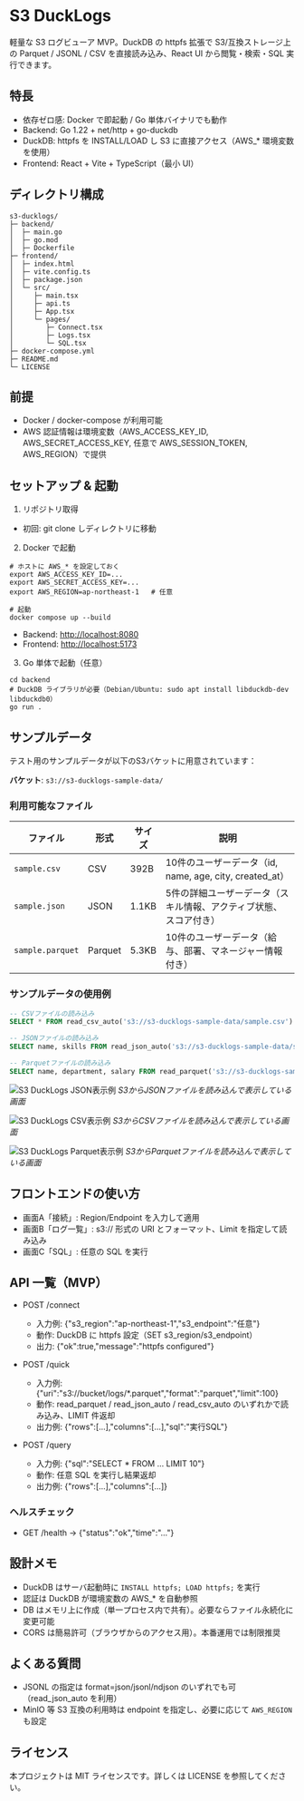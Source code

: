 # S3 DuckLogs

軽量な S3 ログビューア MVP。DuckDB の httpfs 拡張で S3/互換ストレージ上の Parquet / JSONL / CSV を直接読み込み、React UI から閲覧・検索・SQL 実行できます。

## 特長

- 依存ゼロ感: Docker で即起動 / Go 単体バイナリでも動作
- Backend: Go 1.22 + net/http + go-duckdb
- DuckDB: httpfs を INSTALL/LOAD し S3 に直接アクセス（AWS_* 環境変数を使用）
- Frontend: React + Vite + TypeScript（最小 UI）

## ディレクトリ構成

```
s3-ducklogs/
├─ backend/
│  ├─ main.go
│  ├─ go.mod
│  ├─ Dockerfile
├─ frontend/
│  ├─ index.html
│  ├─ vite.config.ts
│  ├─ package.json
│  └─ src/
│     ├─ main.tsx
│     ├─ api.ts
│     ├─ App.tsx
│     └─ pages/
│        ├─ Connect.tsx
│        ├─ Logs.tsx
│        └─ SQL.tsx
├─ docker-compose.yml
├─ README.md
└─ LICENSE
```

## 前提

- Docker / docker-compose が利用可能
- AWS 認証情報は環境変数（AWS_ACCESS_KEY_ID, AWS_SECRET_ACCESS_KEY, 任意で AWS_SESSION_TOKEN, AWS_REGION）で提供

## セットアップ & 起動

1) リポジトリ取得

- 初回: git clone しディレクトリに移動

2) Docker で起動

```
# ホストに AWS_* を設定しておく
export AWS_ACCESS_KEY_ID=...
export AWS_SECRET_ACCESS_KEY=...
export AWS_REGION=ap-northeast-1   # 任意

# 起動
docker compose up --build
```

- Backend: <http://localhost:8080>
- Frontend: <http://localhost:5173>

3) Go 単体で起動（任意）

```
cd backend
# DuckDB ライブラリが必要（Debian/Ubuntu: sudo apt install libduckdb-dev libduckdb0）
go run .
```

## サンプルデータ

テスト用のサンプルデータが以下のS3バケットに用意されています：

**バケット**: `s3://s3-ducklogs-sample-data/`

### 利用可能なファイル

| ファイル | 形式 | サイズ | 説明 |
|---------|------|--------|------|
| `sample.csv` | CSV | 392B | 10件のユーザーデータ（id, name, age, city, created_at） |
| `sample.json` | JSON | 1.1KB | 5件の詳細ユーザーデータ（スキル情報、アクティブ状態、スコア付き） |
| `sample.parquet` | Parquet | 5.3KB | 10件のユーザーデータ（給与、部署、マネージャー情報付き） |

### サンプルデータの使用例

```sql
-- CSVファイルの読み込み
SELECT * FROM read_csv_auto('s3://s3-ducklogs-sample-data/sample.csv') LIMIT 5;

-- JSONファイルの読み込み
SELECT name, skills FROM read_json_auto('s3://s3-ducklogs-sample-data/sample.json') WHERE active = true;

-- Parquetファイルの読み込み
SELECT name, department, salary FROM read_parquet('s3://s3-ducklogs-sample-data/sample.parquet') WHERE is_manager = true;
```

![S3 DuckLogs JSON表示例](public/image_json.png)
*S3からJSONファイルを読み込んで表示している画面*

![S3 DuckLogs CSV表示例](public/image_csv.png)
*S3からCSVファイルを読み込んで表示している画面*

![S3 DuckLogs Parquet表示例](public/image_parquet.png)
*S3からParquetファイルを読み込んで表示している画面*

## フロントエンドの使い方

- 画面A「接続」: Region/Endpoint を入力して適用
- 画面B「ログ一覧」: s3:// 形式の URI とフォーマット、Limit を指定して読み込み
- 画面C「SQL」: 任意の SQL を実行

## API 一覧（MVP）

- POST /connect
  - 入力例: {"s3_region":"ap-northeast-1","s3_endpoint":"任意"}
  - 動作: DuckDB に httpfs 設定（SET s3_region/s3_endpoint）
  - 出力: {"ok":true,"message":"httpfs configured"}

- POST /quick
  - 入力例: {"uri":"s3://bucket/logs/*.parquet","format":"parquet","limit":100}
  - 動作: read_parquet / read_json_auto / read_csv_auto のいずれかで読み込み、LIMIT 件返却
  - 出力例: {"rows":[...],"columns":[...],"sql":"実行SQL"}

- POST /query
  - 入力例: {"sql":"SELECT * FROM ... LIMIT 10"}
  - 動作: 任意 SQL を実行し結果返却
  - 出力例: {"rows":[...],"columns":[...]}

### ヘルスチェック

- GET /health -> {"status":"ok","time":"..."}

## 設計メモ

- DuckDB はサーバ起動時に `INSTALL httpfs; LOAD httpfs;` を実行
- 認証は DuckDB が環境変数の AWS_* を自動参照
- DB はメモリ上に作成（単一プロセス内で共有）。必要ならファイル永続化に変更可能
- CORS は簡易許可（ブラウザからのアクセス用）。本番運用では制限推奨

## よくある質問

- JSONL の指定は format=json/jsonl/ndjson のいずれでも可（read_json_auto を利用）
- MinIO 等 S3 互換の利用時は endpoint を指定し、必要に応じて `AWS_REGION` も設定

## ライセンス

本プロジェクトは MIT ライセンスです。詳しくは LICENSE を参照してください。
